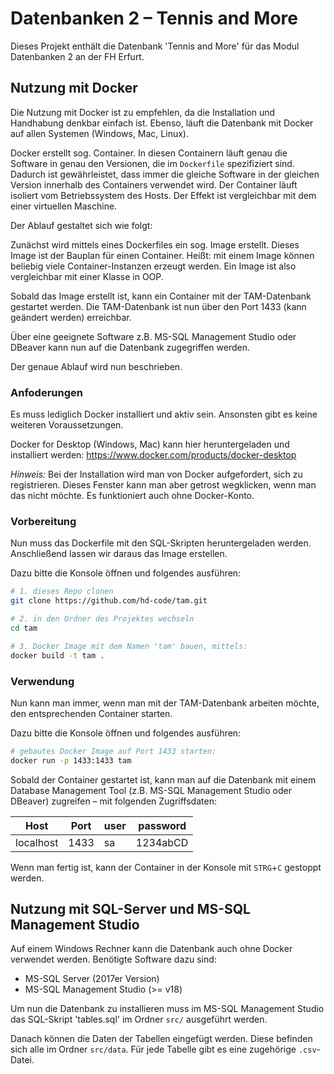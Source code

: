 # Datenbanken 2 – Tennis and More

Dieses Projekt enthält die Datenbank 'Tennis and More' für das Modul Datenbanken 2 an der FH Erfurt.

## Nutzung mit Docker

Die Nutzung mit Docker ist zu empfehlen, da die Installation und Handhabung denkbar einfach ist. Ebenso, läuft die Datenbank mit Docker auf allen Systemen (Windows, Mac, Linux).

Docker erstellt sog. Container. In diesen Containern läuft genau die Software in genau den Versionen, die im `Dockerfile` spezifiziert sind. Dadurch ist gewährleistet, dass immer die gleiche Software in der gleichen Version innerhalb des Containers verwendet wird. Der Container läuft isoliert vom Betriebssystem des Hosts. Der Effekt ist vergleichbar mit dem einer virtuellen Maschine.

Der Ablauf gestaltet sich wie folgt:

Zunächst wird mittels eines Dockerfiles ein sog. Image erstellt. Dieses Image ist der Bauplan für einen Container. Heißt: mit einem Image können beliebig viele Container-Instanzen erzeugt werden. Ein Image ist also vergleichbar mit einer Klasse in OOP.

Sobald das Image erstellt ist, kann ein Container mit der TAM-Datenbank gestartet werden. Die TAM-Datenbank ist nun über den Port 1433 (kann geändert werden) erreichbar.

Über eine geeignete Software z.B. MS-SQL Management Studio oder DBeaver kann nun auf die Datenbank zugegriffen werden.

Der genaue Ablauf wird nun beschrieben.

### Anfoderungen

Es muss lediglich Docker installiert und aktiv sein. Ansonsten gibt es keine weiteren Voraussetzungen.

Docker for Desktop (Windows, Mac) kann hier heruntergeladen und installiert werden:
https://www.docker.com/products/docker-desktop

*Hinweis:* Bei der Installation wird man von Docker aufgefordert, sich zu registrieren. Dieses Fenster kann man aber getrost wegklicken, wenn man das nicht möchte. Es funktioniert auch ohne Docker-Konto.

### Vorbereitung

Nun muss das Dockerfile mit den SQL-Skripten heruntergeladen werden. Anschließend lassen wir daraus das Image erstellen.

Dazu bitte die Konsole öffnen und folgendes ausführen:

```bash
# 1. dieses Repo clonen
git clone https://github.com/hd-code/tam.git

# 2. in den Ordner des Projektes wechseln
cd tam

# 3. Docker Image mit dem Namen 'tam' bauen, mittels:
docker build -t tam .
```

### Verwendung

Nun kann man immer, wenn man mit der TAM-Datenbank arbeiten möchte, den entsprechenden Container starten.

Dazu bitte die Konsole öffnen und folgendes ausführen:

```bash
# gebautes Docker Image auf Port 1433 starten:
docker run -p 1433:1433 tam
```

Sobald der Container gestartet ist, kann man auf die Datenbank mit einem Database Management Tool (z.B. MS-SQL Management Studio oder DBeaver) zugreifen – mit folgenden Zugriffsdaten:

   Host   | Port | user | password
----------|------|------|----------
localhost | 1433 |  sa  | 1234abCD

Wenn man fertig ist, kann der Container in der Konsole mit `STRG`+`C` gestoppt werden.

## Nutzung mit SQL-Server und MS-SQL Management Studio

Auf einem Windows Rechner kann die Datenbank auch ohne Docker verwendet werden.
Benötigte Software dazu sind:

- MS-SQL Server (2017er Version)
- MS-SQL Management Studio (>= v18)

Um nun die Datenbank zu installieren muss im MS-SQL Management Studio das SQL-Skript 'tables.sql' im Ordner `src/` ausgeführt werden.

Danach können die Daten der Tabellen eingefügt werden. Diese befinden sich alle im Ordner `src/data`. Für jede Tabelle gibt es eine zugehörige `.csv`-Datei.